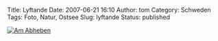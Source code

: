 Title: Lyftande
Date: 2007-06-21 16:10
Author: tom
Category: Schweden
Tags: Foto, Natur, Ostsee
Slug: lyftande
Status: published

[![Am
Abheben](http://www.fiket.de/pic/lyftande_s.jpg "Am Abheben")](http://www.fiket.de/pic/lyftande_l.jpg)

